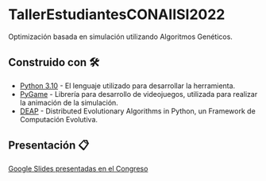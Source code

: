 ﻿# TallerEstudiantesCONAIISI2022
Optimización basada en simulación utilizando Algoritmos Genéticos.

## Construido con 🛠️

* [Python 3.10](https://www.python.org/) - El lenguaje utilizado para desarrollar la herramienta.
* [PyGame](https://www.pygame.org) - Librería para desarrollo de videojuegos, utilizada para realizar la animación de la simulación.
* [DEAP](https://deap.readthedocs.io/en/master/) - Distributed Evolutionary Algorithms in Python, un Framework de Computación Evolutiva.

## Presentación 📋
[Google Slides presentadas en el Congreso](https://docs.google.com/presentation/d/1QtjAA0rGTaHZDBpQiUL5Zu6blix0i2xa5NZxfu5TRQY/edit?usp=sharing)

